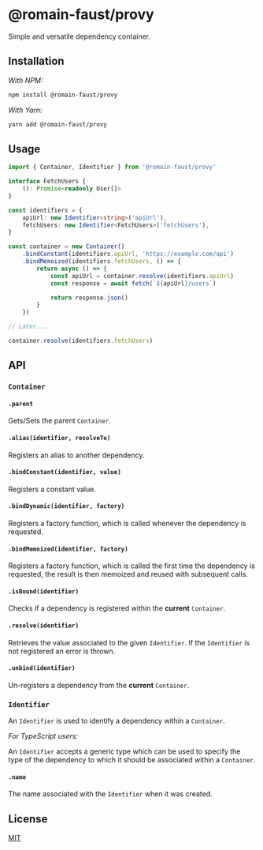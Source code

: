 # @romain-faust/provy

Simple and versatile dependency container.

## Installation

_With NPM:_

```bash
npm install @romain-faust/provy
```

_With Yarn:_

```bash
yarn add @romain-faust/provy
```

## Usage

```typescript
import { Container, Identifier } from '@romain-faust/provy'

interface FetchUsers {
	(): Promise<readonly User[]>
}

const identifiers = {
	apiUrl: new Identifier<string>('apiUrl'),
	fetchUsers: new Identifier<FetchUsers>('fetchUsers'),
}

const container = new Container()
	.bindConstant(identifiers.apiUrl, 'https://example.com/api')
	.bindMemoized(identifiers.fetchUsers, () => {
		return async () => {
			const apiUrl = container.resolve(identifiers.apiUrl)
			const response = await fetch(`${apiUrl}/users`)

			return response.json()
		}
	})

// Later...

container.resolve(identifiers.fetchUsers)
```

## API

### `Container`

#### `.parent`

Gets/Sets the parent `Container`.

#### `.alias(identifier, resolveTo)`

Registers an alias to another dependency.

#### `.bindConstant(identifier, value)`

Registers a constant value.

#### `.bindDynamic(identifier, factory)`

Registers a factory function, which is called whenever the dependency is requested.

#### `.bindMemoized(identifier, factory)`

Registers a factory function, which is called the first time the dependency is requested, the result is then memoized and reused with subsequent calls.

#### `.isBound(identifier)`

Checks if a dependency is registered within the **current** `Container`.

#### `.resolve(identifier)`

Retrieves the value associated to the given `Identifier`. If the `Identifier` is not registered an error is thrown.

#### `.unbind(identifier)`

Un-registers a dependency from the **current** `Container`.

### `Identifier`

An `Identifier` is used to identify a dependency within a `Container`.

_For TypeScript users:_

An `Identifier` accepts a generic type which can be used to specify the type of the dependency to which it should be associated within a `Container`.

#### `.name`

The name associated with the `Identifier` when it was created.

## License

[MIT](./license.md)
